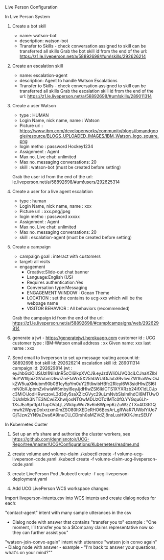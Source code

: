 Live Person Configuration

In Live Person System

1. Create a bot skill
    - name: watson-bot
    - description: watson-bot
    - Transfer to Skills - check conversation assigned to skill can be transferred
         all skills
   Grab the bot skill id from the end of the url: https://z1.le.liveperson.net/a/58892698/#um!skills/292626214

2. Create an escalation skill
    - name: escalation-agent
    - description: Agent to handle Watson Escalations
    - Transfer to Skills - check conversation assigned to skill can be transferred
         all skills
   Grab the escalation skill id from the end of the url: https://z1.le.liveperson.net/a/58892698/#um!skills/289011314


3. Create a user Watson
	- type : HUMAN
	- Login Name, nick name, name : Watson
	- Picture url : https://www.ibm.com/developerworks/community/blogs/ibmandgoogle/resource/BLOGS_UPLOADED_IMAGES/IBM_Watson_logo_square.png
	- login metho : password Hockey1234
	- Assignment : Agent
	- Max no. Live chat: unlimited
	- Max no. messaging conversations: 20
	- skill : watson-bot (must be created before setting)

	Grab the user id from the end of the url: le.liveperson.net/a/58892698/#um!users/292625314

4. Create a user for a live agent escalation
    - type : human
	- Login Name, nick name, name : xxx
	- Picture url : xxx.png/jpeg
	- login metho : password xxxxx
	- Assignment : Agent
	- Max no. Live chat: unlimited
	- Max no. messaging conversations: 20
	- skill : escalation-agent (must be created before setting)

3. Create a campaign

   - campaign goal : interact with customers
   - target: all visits
   - engagement
     -  Creative:Slide-out chat banner
     - Language:English (US)
     - Requires authentication:Yes
     - Conversation type:Messaging
     - ENGAGEMENT WINDOW : Ocean Theme
     - LOCATION : set the contains to ucg-xxx which will be the webpage name
     - VISITOR BEHAVIOR : All behaviors (recommended)

   Grab the campaign id from the end of the url: https://z1.le.liveperson.net/a/58892698/#camp!campaigns/web/292629814

4. generate a jwt - https://generatejwt.herokuapp.com
      customer id : UCG
      customer type : IBM-Watson
      email address : xx
      Given name: xxx
      last name : xxx

5. Send email to liveperson to set up message routing
      account id: 58892698
      bot skill id: 292626214
      escalation skill id: 289011314
      campaign id: 292629814
      jwt : eyJhbGciOiJSUzI1NiIsInR5cCI6IkpXVCJ9.eyJzdWIiOiJVQ0ciLCJnaXZlbl9uYW1lIjoiZGVubmlzIiwiZmFtaWx5X25hbWUiOiJub3RvIiwiZW1haWwiOiJkZW5uaXMubm90b0B1cy5pYm0uY29tIiwibHBfc2RlcyI6W3sidHlwZSI6ImN0bXJpbmZvIiwiaW5mbyI6eyJjdHlwZSI6IklCTS1XYXRzb24ifX1dLCJpc3MiOiJodHRwczovL3d3dy5saXZlcGVyc29uLmNvbSIsImlhdCI6MTUwODUxMzk3NTE3NCwiZXhwIjoxNTQwMDUzOTc1MTc0fQ.YYGqu6Lh-1XsJEa9pn1pUTupOVaLjLzWdquWo78v6nBWpep6zZuWzZTXx4O3tGQmwh2WpvpDoIxrzxm0mZSO80ItXEDeRHO6BcsAri_gRWaR7UWblYiUo7GjTJzw2YN9uZwa6A9lnuCU_CDrsh0aMZVdZj8nsLusH9OKJmzSEUY

In Kubernetes Custer

1. Set up an nfs share and authorize the cluster workers, see https://github.com/dennisnotojr/UCG-Repo/tree/master/UCG/Configurations/Kubernetes/readme.md

2. create volume and volume-claim
   ./kubectl create -f volume-ucg-liveperson-code.yaml
   ./kubectl create -f volume-claim-ucg-liveperson-code.yaml

3. create LivePerson Pod
   ./kubectl create -f ucg-liveperson-deployment.yaml

4. Add UCG LivePerson WCS workspace changes: 
  
  Import liveperson-intents.csv into WCS intents and create dialog nodes for each:
  
  "contact-agent" intent with many sample utterances in the csv
   - Dialog node with answer that contains "transfer you to" example : "One moment, I’ll transfer you to a $Company claims representative now so they can further assist you"

  "watson-join-convo-again" intent with utterance "watson join convo again"
    - Dialog node with answer - example - "I'm back to answer your questions, what's on your mind?"" 
